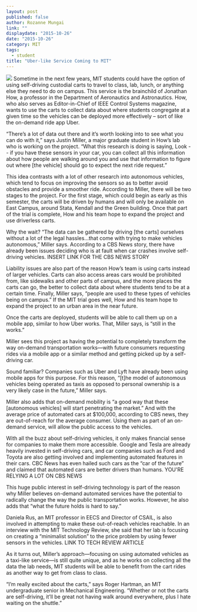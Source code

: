 ```yaml
---
layout: post
published: false
author: Rozanne Mungai
link: ""
displaydate: "2015-10-26"
date: "2015-10-26"
category: MIT
tags: 
  - student
title: "Uber-like Service Coming to MIT"
---
```


![](http://acl.mit.edu/projects/images/GEM.jpg)	
Sometime in the next few years, MIT students could have the option of using self-driving custodial carts to travel to class, lab, lunch, or anything else they need to do on campus. This service is the brainchild of Jonathan How, a professor in the Department of Aeronautics and Astronautics. How, who also serves as Editor-in-Chief of IEEE Control Systems magazine, wants to use the carts to collect data about where students congregate at a given time so the vehicles can be deployed more effectively – sort of like the on-demand ride app Uber. 

“There’s a lot of data out there and it’s worth looking into to see what you can do with it,” says Justin Miller, a major graduate student in How’s lab who is working on the project. “What this research is doing is saying, Look -- if you have these sensors in your car, you can collect all this information about how people are walking around you and use that information to figure out where [the vehicle] should go to expect the next ride request.”

This idea contrasts with a lot of other research into autonomous vehicles, which tend to focus on improving the sensors so as to better avoid obstacles and provide a smoother ride. According to Miller, there will be two stages to the project. For the first stage, which could begin as early as this semester, the carts will be driven by humans and will only be available on East Campus, around Stata, Kendall and the Green building. Once that part of the trial is complete, How and his team hope to expand the project and use driverless carts. 

Why the wait?  “The data can be gathered by driving [the carts] ourselves without a lot of the legal hassles…that come with trying to make vehicles autonomous,” Miller says. According to a CBS News story, there have already been issues deciding who is at fault when car crashes involve self-driving vehicles. INSERT LINK FOR THE CBS NEWS STORY

Liability issues are also part of the reason How’s team is using carts instead of larger vehicles. Carts can also access areas cars would be prohibited from, like sidewalks and other parts of campus, and the more places the carts can go, the better to collect data about where students tend to be at a certain time. Finally, Miller says, “people are used to these types of vehicles being on campus.” If the MIT trial goes well, How and his team hope to expand the project to an urban area in the near future.

Once the carts are deployed, students will be able to call them up on a mobile app, similar to how Uber works. That, Miller says, is “still in the works.” 

Miller sees this project as having the potential to completely transform the way on-demand transportation works—with future consumers requesting rides via a mobile app or a similar method and getting picked up by a self-driving car. 

Sound familiar? Companies such as Uber and Lyft have already been using mobile apps for this purpose. For this reason, “[t]he model of autonomous vehicles being operated as taxis as opposed to personal ownership is a very likely case in the future,” Miller says. 

Miller also adds that on-demand mobility is “a good way that these [autonomous vehicles] will start penetrating the market.” And with the average price of automated cars at $100,000, according to CBS news, they are out-of-reach for the average consumer. Using them as part of an on-demand service, will allow the public access to the vehicles.

With all the buzz about self-driving vehicles, it only makes financial sense for companies to make them more accessible. Google and Tesla are already heavily invested in self-driving cars, and car companies such as Ford and Toyota are also getting involved and implementing automated features in their cars. CBC News has even hailed such cars as the “car of the future” and claimed that automated cars are better drivers than humans. YOU'RE RELYING A LOT ON CBS NEWS

This huge public interest in self-driving technology is part of the reason why Miller believes on-demand automated services have the potential to radically change the way the public transportation works. However, he also adds that “what the future holds is hard to say.” 

Daniela Rus, an MIT professor in EECS and Director of CSAIL, is also involved in attempting to make these out-of-reach vehicles reachable. In an interview with the MIT Technology Review, she said that her lab is focusing on creating a “minimalist solution” to the price problem by using fewer sensors in the vehicles. LINK TO TECH REVIEW ARTICLE

As it turns out, Miller’s approach—focusing on using automated vehicles as a taxi-like service—is still quite unique, and as he works on collecting all the data the lab needs, MIT students will be able to benefit from the cart rides as another way to get from class to class. 

“I’m really excited about the carts,” says Roger Hartman, an MIT undergraduate senior in Mechanical Engineering. “Whether or not the carts are self-driving, it’ll be great not having walk around everywhere, plus I hate waiting on the shuttle.”

